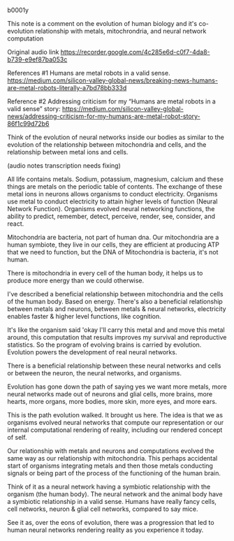 b0001y

This note is a comment on the evolution of human biology and it's co-evolution relationship with metals, mitochrondria, and neural network computation

Original audio link https://recorder.google.com/4c285e6d-c0f7-4da8-b739-e9ef87ba053c

References #1
Humans are metal robots in a valid sense.
https://medium.com/silicon-valley-global-news/breaking-news-humans-are-metal-robots-literally-a7bd78bb333d

Reference #2
Addressing criticism for my “Humans are metal robots in a valid sense” story:
https://medium.com/silicon-valley-global-news/addressing-criticism-for-my-humans-are-metal-robot-story-86f1c99d72b6

Think of the evolution of neural networks inside our bodies as similar to the evolution of the relationship between mitochondria and cells, and the relationship between metal ions and cells.

(audio notes transcription needs fixing)

All life contains metals. Sodium, potassium, magnesium, calcium and these things are metals on the periodic table of contents. The exchange of these metal ions in neurons allows organisms to conduct electricity. Organisms use metal to conduct electricity to attain higher levels of function (Neural Network Function). Organisms evolved neural networking functions, the ability to predict, remember, detect, perceive, render, see, consider, and react.

Mitochondria are bacteria, not part of human dna. Our mitochondria are a human symbiote, they live in our cells, they are efficient at producing ATP that we need to function, but the DNA of Mitochondria is bacteria, it's not human.

There is mitochondria in every cell of the human body, it helps us to produce more energy than we could otherwise.

I've described a beneficial relationship between mitochondria and the cells of the human body. Based on energy. There's also a beneficial relationship between metals and neurons, between metals & neural networks, electricity enables faster & higher level functions, like cognition.

It's like the organism said 'okay I'll carry this metal and and move this metal around, this computation that results improves my survival and reproductive statistics. So the program of evolving brains is carried by evolution. Evolution powers the development of real neural networks.

There is a beneficial relationship between these neural networks and cells or between the neuron, the neural networks, and organisms.

Evolution has gone down the path of saying yes we want more metals, more neural networks made out of neurons and glial cells, more brains, more hearts, more organs, more bodies, more skin, more eyes, and more ears.

This is the path evolution walked. It brought us here. The idea is that we as organisms evolved neural networks that compute our representation or our internal computational rendering of reality, including our rendered concept of self.

Our relationship with metals and neurons and computations evolved the same way as our relationship with mitochondria. This perhaps accidental start of organisms integrating metals and then those metals conducting signals or being part of the process of the functioning of the human brain.

Think of it as a neural network having a symbiotic relationship with the organism (the human body). The neural network and the animal body have a symbiotic relationship in a valid sense. Humans have really fancy cells, cell networks, neuron & glial cell networks, compared to say mice.

See it as, over the eons of evolution, there was a progression that led to human neural networks rendering reality as you experience it today.


